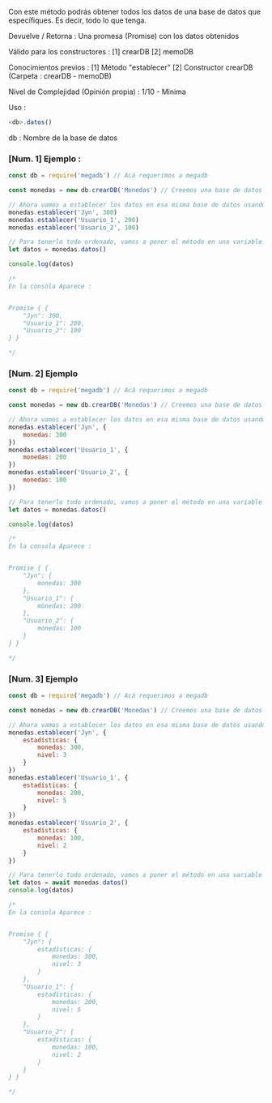 Con este método podrás obtener todos los datos de una base de datos que específiques. Es decir, todo lo que tenga.

Devuelve / Retorna : Una promesa (Promise) con los datos obtenidos

Válido para los constructores :
	[1] crearDB
	[2] memoDB

Conocimientos previos : 
	[1] Método "establecer"
	[2] Constructor crearDB (Carpeta : crearDB - memoDB)

Nivel de Complejidad (Opinión propia) :
	1/10 - Mínima

Uso :

```js
<db>.datos()
```

db : Nombre de la base de datos



<!-- EJEMPLOS -->

### [Num. 1] Ejemplo :

```js
const db = require('megadb') // Acá requerimos a megadb

const monedas = new db.crearDB('Monedas') // Creemos una base de datos llamada "Monedas"

// Ahora vamos a establecer los datos en esa misma base de datos usando el método "establecer"
monedas.establecer('Jyn', 300) 
monedas.establecer('Usuario_1', 200)
monedas.establecer('Usuario_2', 100)

// Para tenerlo todo ordenado, vamos a poner el método en una variable (let)
let datos = monedas.datos()

console.log(datos)

/*
En la consola Aparece :


Promise { { 
	"Jyn": 300,
	"Usuario_1": 200,
	"Usuario_2": 100
} }

*/
```




### [Num. 2] Ejemplo 

```js
const db = require('megadb') // Acá requerimos a megadb

const monedas = new db.crearDB('Monedas') // Creemos una base de datos llamada "Monedas"

// Ahora vamos a establecer los datos en esa misma base de datos usando el método "establecer"
monedas.establecer('Jyn', { 
	monedas: 300
}) 
monedas.establecer('Usuario_1', { 
	monedas: 200
})
monedas.establecer('Usuario_2', { 
	monedas: 100
})

// Para tenerlo todo ordenado, vamos a poner el método en una variable (let)
let datos = monedas.datos()

console.log(datos)

/*
En la consola Aparece :


Promise { {
	"Jyn": {
		monedas: 300
	},
	"Usuario_1": {
		monedas: 200
	},
	"Usuario_2": {
		monedas: 100
	}
} }

*/
```




### [Num. 3] Ejemplo
```js
const db = require('megadb') // Acá requerimos a megadb

const monedas = new db.crearDB('Monedas') // Creemos una base de datos llamada "Monedas"

// Ahora vamos a establecer los datos en esa misma base de datos usando el método "establecer"
monedas.establecer('Jyn', { 
	estadísticas: { 
		monedas: 300,
		nivel: 3
	}
}) 
monedas.establecer('Usuario_1', { 
	estadísticas: { 
		monedas: 200,
		nivel: 5
	}
})
monedas.establecer('Usuario_2', { 
	estadísticas: { 
		monedas: 100,
		nivel: 2
	}
})

// Para tenerlo todo ordenado, vamos a poner el método en una variable (let)
let datos = await monedas.datos()
console.log(datos)

/*
En la consola Aparece :


Promise { {
	"Jyn": {
		estadísticas: { 
			monedas: 300,
			nivel: 3
		}
	},
	"Usuario_1": {
		estadísticas: { 
			monedas: 200,
			nivel: 5
		}
	},
	"Usuario_2": {
		estadísticas: { 
			monedas: 100,
			nivel: 2
		}
	}
} }

*/
```